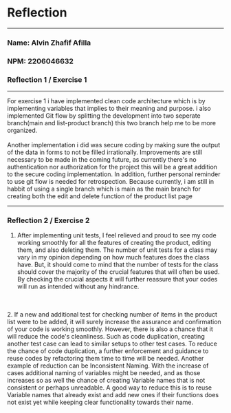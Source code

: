 # Reflection 
<hr>

### Name: Alvin Zhafif Afilla
### NPM: 2206046632
### Reflection 1 / Exercise 1 
<hr>

For exercise 1 i have implemented clean code architecture which is by implementing variables that implies to their meaning and purpose.
i also implemented Git flow by splitting the development into two seperate branch(main and list-product branch) this two branch help me to be more organized. 
<br>
<br>
Another implementation i did was secure coding by making sure the output of the data in forms to not be filled irrationally. Improvements are still necessary to be made in the coming future, as currently there's no authentication nor authorization for the project 
this will be a great addition to the secure coding implementation. In addition, further personal reminder to use git flow is needed for retrospection. Because currently, i am still in habbit of using a single branch which is main as the main branch for creating both the edit and delete function of the product list page

<hr>

### Reflection 2 / Exercise 2

1. After implementing unit tests, I feel relieved and proud to see my code working smoothly for all the features of creating the product, editing them, and also deleting them. The number of unit tests for a class may vary in my opinion depending on how much features does the class have.
But, it should come to mind that the number of tests for the class should cover the majority of the crucial features that will often be used. By checking the crucial aspects it will further reassure that your codes will run as intended without any hindrance.
<br>
<br>
2. If a new and additional test for checking number of items in the product list were to be added, it will surely increase the assurance and confirmation of your code is working smoothly. However, there is also a chance that it will reduce the code's cleanliness. Such as code duplication, creating another test case can lead to similar setups to other test cases. To reduce the chance of code duplication, a further enforcement and guidance to reuse codes by refactoring them time to time will be needed. Another example of reduction can be Inconsistent Naming. With the increase of cases additional naming of variables might be needed, and as those increases so as well the chance of creating Variable names that is not consistent or perhaps unreadable. A good way to reduce this is to reuse Variable names that already exist and add new ones if their functions does not exist yet while keeping clear functionality towards their name.


